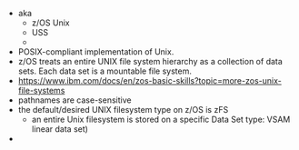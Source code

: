 - aka
	- z/OS Unix
	- USS
	-
- POSIX-compliant implementation of Unix.
- z/OS treats an entire UNIX file system hierarchy as a collection of data sets. Each data set is a mountable file system.
- https://www.ibm.com/docs/en/zos-basic-skills?topic=more-zos-unix-file-systems
- pathnames are case-sensitive
- the default/desired UNIX filesystem type on z/OS is zFS
	- an entire Unix filesystem is stored on a specific Data Set type: VSAM linear data set)
-